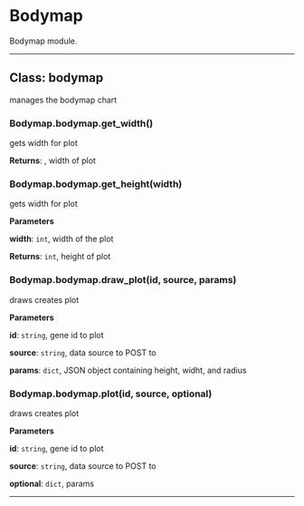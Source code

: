 # Bodymap

Bodymap module.



* * *

## Class: bodymap
manages the bodymap chart

### Bodymap.bodymap.get_width() 

gets width for plot

**Returns**: , width of plot

### Bodymap.bodymap.get_height(width) 

gets width for plot

**Parameters**

**width**: `int`, width of the plot

**Returns**: `int`, height of plot

### Bodymap.bodymap.draw_plot(id, source, params) 

draws creates plot

**Parameters**

**id**: `string`, gene id to plot

**source**: `string`, data source to POST to

**params**: `dict`, JSON object containing height, widht, and radius


### Bodymap.bodymap.plot(id, source, optional) 

draws creates plot

**Parameters**

**id**: `string`, gene id to plot

**source**: `string`, data source to POST to

**optional**: `dict`, params




* * *










